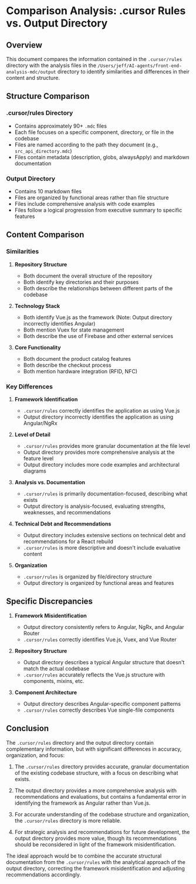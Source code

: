# Comparison Analysis: .cursor Rules vs. Output Directory

## Overview

This document compares the information contained in the `.cursor/rules` directory with the analysis files in the `/Users/jeff/AI-agents/front-end-analysis-mdc/output` directory to identify similarities and differences in their content and structure.

## Structure Comparison

### .cursor/rules Directory
- Contains approximately 90+ `.mdc` files
- Each file focuses on a specific component, directory, or file in the codebase
- Files are named according to the path they document (e.g., `src_api_directory.mdc`)
- Files contain metadata (description, globs, alwaysApply) and markdown documentation

### Output Directory
- Contains 10 markdown files
- Files are organized by functional areas rather than file structure
- Files include comprehensive analysis with code examples
- Files follow a logical progression from executive summary to specific features

## Content Comparison

### Similarities

1. **Repository Structure**
   - Both document the overall structure of the repository
   - Both identify key directories and their purposes
   - Both describe the relationships between different parts of the codebase

2. **Technology Stack**
   - Both identify Vue.js as the framework (Note: Output directory incorrectly identifies Angular)
   - Both mention Vuex for state management
   - Both describe the use of Firebase and other external services

3. **Core Functionality**
   - Both document the product catalog features
   - Both describe the checkout process
   - Both mention hardware integration (RFID, NFC)

### Key Differences

1. **Framework Identification**
   - `.cursor/rules` correctly identifies the application as using Vue.js
   - Output directory incorrectly identifies the application as using Angular/NgRx

2. **Level of Detail**
   - `.cursor/rules` provides more granular documentation at the file level
   - Output directory provides more comprehensive analysis at the feature level
   - Output directory includes more code examples and architectural diagrams

3. **Analysis vs. Documentation**
   - `.cursor/rules` is primarily documentation-focused, describing what exists
   - Output directory is analysis-focused, evaluating strengths, weaknesses, and recommendations

4. **Technical Debt and Recommendations**
   - Output directory includes extensive sections on technical debt and recommendations for a React rebuild
   - `.cursor/rules` is more descriptive and doesn't include evaluative content

5. **Organization**
   - `.cursor/rules` is organized by file/directory structure
   - Output directory is organized by functional areas and features

## Specific Discrepancies

1. **Framework Misidentification**
   - Output directory consistently refers to Angular, NgRx, and Angular Router
   - `.cursor/rules` correctly identifies Vue.js, Vuex, and Vue Router

2. **Repository Structure**
   - Output directory describes a typical Angular structure that doesn't match the actual codebase
   - `.cursor/rules` accurately reflects the Vue.js structure with components, mixins, etc.

3. **Component Architecture**
   - Output directory describes Angular-specific component patterns
   - `.cursor/rules` correctly describes Vue single-file components

## Conclusion

The `.cursor/rules` directory and the output directory contain complementary information, but with significant differences in accuracy, organization, and focus:

1. The `.cursor/rules` directory provides accurate, granular documentation of the existing codebase structure, with a focus on describing what exists.

2. The output directory provides a more comprehensive analysis with recommendations and evaluations, but contains a fundamental error in identifying the framework as Angular rather than Vue.js.

3. For accurate understanding of the codebase structure and organization, the `.cursor/rules` directory is more reliable.

4. For strategic analysis and recommendations for future development, the output directory provides more value, though its recommendations should be reconsidered in light of the framework misidentification.

The ideal approach would be to combine the accurate structural documentation from the `.cursor/rules` with the analytical approach of the output directory, correcting the framework misidentification and adjusting recommendations accordingly. 